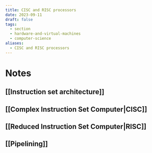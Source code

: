 ```yaml
---
title: CISC and RISC processors
date: 2023-09-11
draft: false
tags:
  - section
  - hardware-and-virtual-machines
  - computer-science
aliases:
  - CISC and RISC processors
---
```

# Notes

## [[Instruction set architecture]]
## [[Complex Instruction Set Computer|CISC]]
## [[Reduced Instruction Set Computer|RISC]]
## [[Pipelining]]